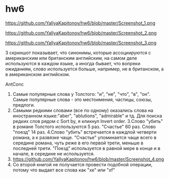 # hw6

https://github.com/YaIlyaKapitonov/hw6/blob/master/Screenshot_1.png

https://github.com/YaIlyaKapitonov/hw6/blob/master/Screenshot_2.png

https://github.com/YaIlyaKapitonov/hw6/blob/master/Screenshot_3.png

3 скриншот показывает, что синонимы, которые ассоциируются с американским или британским английским, на самом деле используются в каждом языке, а иногда бывает, что вопреки ожиданиям, слово используется больше, например, не в британском, а в американском английском. 

AntConc
1. Самые популярные слова у Толстого: "и", "не", "что", "в", "он". Самые популярные слова - это местоимения, частицы, союзы, предлоги.
2. Самыми редкими словами (все по одному) оказались слова на иностранном языке:"aber", "ablutions", "admirable" и тд. Для поиска редких слов рядом с Sort by, я кликнул Invert order.
3.Слово "убить" в романе Толстого используются 5 раз. "Счастье" 60 раз. Слово "поезд" 14 раз.
4.Слово "убить" встречается в каждлой четверти романа, а к развязке чаще. "Счастье" упоминается чаще всего в середине романа, чуть реже в его первой трети, меньше в последней трети. "Поезд" используется в равной мере в конце и в начале, в середине не используется.
5. https://github.com/YaIlyaKapitonov/hw6/blob/master/Screenshot_4.png
6. Со второй книгой не получается провести подобной операции, потому что выдает все слова как "хе" или "xf"

